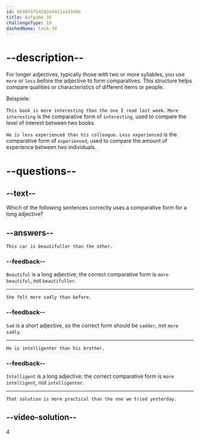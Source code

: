 ```yaml
---
id: 6636f47542d2a4421a433d8e
title: Aufgabe 30
challengeType: 19
dashedName: task-30
---
```


# --description--

For longer adjectives, typically those with two or more syllables, you use `more` or `less` before the adjective to form comparatives. This structure helps compare qualities or characteristics of different items or people.

Beispiele:

`This book is more interesting than the one I read last week.` `More interesting` is the comparative form of `interesting`, used to compare the level of interest between two books.

`He is less experienced than his colleague.` `Less experienced` is the comparative form of `experienced`, used to compare the amount of experience between two individuals.

# --questions--

## --text--

Which of the following sentences correctly uses a comparative form for a long adjective?

## --answers--

`This car is beautifuller than the other.`

### --feedback--

`Beautiful` is a long adjective; the correct comparative form is `more beautiful`, not `beautifuller`.

---

`She felt more sadly than before.`

### --feedback--

`Sad` is a short adjective, so the correct form should be `sadder`, not `more sadly`.

---

`He is intelligenter than his brother.`

### --feedback--

`Intelligent` is a long adjective; the correct comparative form is `more intelligent`, not `intelligenter`.

---

`That solution is more practical than the one we tried yesterday.`

## --video-solution--

4

